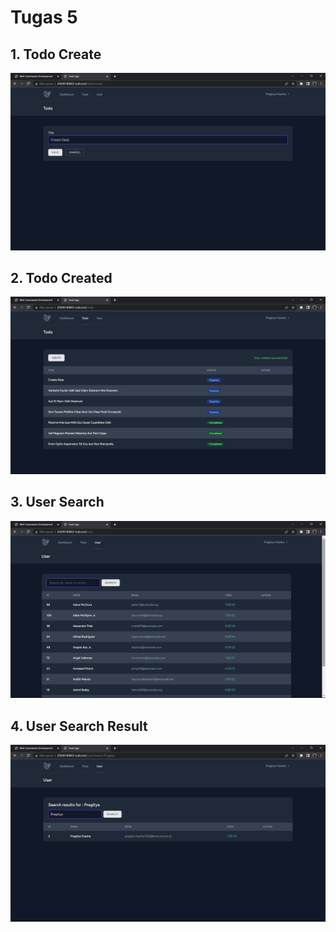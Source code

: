 # Tugas 5

## 1. Todo Create
![Alt text](screenshot/tugas5/Screenshot%20(232).png)
## 2. Todo Created
![Alt text](screenshot/tugas5/Screenshot%20(231).png)
## 3. User Search
![Alt text](screenshot/tugas5/Screenshot%20(233).png)
## 4. User Search Result
![Alt text](screenshot/tugas5/Screenshot%20(234).png)
